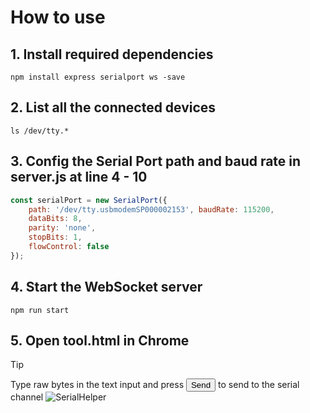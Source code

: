 # How to use
## 1. Install required dependencies
```
npm install express serialport ws -save
```

## 2. List all the connected devices
```
ls /dev/tty.*
```

## 3. Config the Serial Port path and baud rate in server.js at line 4 - 10
```js
const serialPort = new SerialPort({
    path: '/dev/tty.usbmodemSP000002153', baudRate: 115200,
    dataBits: 8,
    parity: 'none',
    stopBits: 1,
    flowControl: false
});
```

## 4. Start the WebSocket server
```
npm run start 
```

## 5. Open tool.html in Chrome 
> [!TIP]
> Type raw bytes in the text input and press <button>Send</button> to send to the serial channel
![SerialHelper](https://i.imgur.com/tQ8Cb9q.png)

